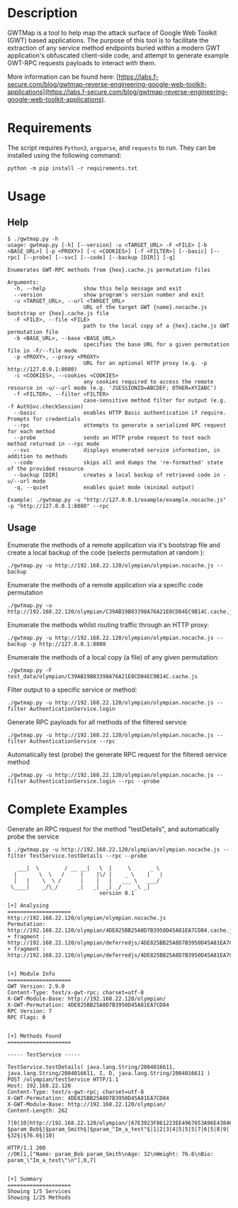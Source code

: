 # Description

GWTMap is a tool to help map the attack surface of Google Web Toolkit (GWT) based applications. The purpose of this tool is to facilitate the extraction of any service method endpoints buried within a modern GWT application's obfuscated client-side code, and attempt to generate example GWT-RPC requests payloads to interact with them.

More information can be found here: [https://labs.f-secure.com/blog/gwtmap-reverse-engineering-google-web-toolkit-applications](https://labs.f-secure.com/blog/gwtmap-reverse-engineering-google-web-toolkit-applications).

# Requirements

The script requires `Python3`, `argparse`, and `requests` to run. They can be installed using the following command: 
```
python -m pip install -r requirements.txt
```

# Usage 

## Help

```
$ ./gwtmap.py -h
usage: gwtmap.py [-h] [--version] -u <TARGET_URL> -F <FILE> [-b <BASE_URL>] [-p <PROXY>] [-c <COOKIES>] [-f <FILTER>] [--basic] [--rpc] [--probe] [--svc] [--code] [--backup [DIR]] [-q]

Enumerates GWT-RPC methods from {hex}.cache.js permutation files

Arguments:
  -h, --help            show this help message and exit
  --version             show program's version number and exit
  -u <TARGET_URL>, --url <TARGET_URL>
                        URL of the target GWT {name}.nocache.js bootstrap or {hex}.cache.js file
  -F <FILE>, --file <FILE>
                        path to the local copy of a {hex}.cache.js GWT permutation file
  -b <BASE_URL>, --base <BASE_URL>
                        specifies the base URL for a given permutation file in -F/--file mode
  -p <PROXY>, --proxy <PROXY>
                        URL for an optional HTTP proxy (e.g. -p http://127.0.0.1:8080)
  -c <COOKIES>, --cookies <COOKIES>
                        any cookies required to access the remote resource in -u/--url mode (e.g. 'JSESSIONID=ABCDEF; OTHER=XYZABC')
  -f <FILTER>, --filter <FILTER>
                        case-sensitive method filter for output (e.g. -f AuthSvc.checkSession)
  --basic               enables HTTP Basic authentication if require. Prompts for credentials
  --rpc                 attempts to generate a serialized RPC request for each method
  --probe               sends an HTTP probe request to test each method returned in --rpc mode
  --svc                 displays enumerated service information, in addition to methods
  --code                skips all and dumps the 're-formatted' state of the provided resource
  --backup [DIR]        creates a local backup of retrieved code in -u/--url mode
  -q, --quiet           enables quiet mode (minimal output)

Example: ./gwtmap.py -u "http://127.0.0.1/example/example.nocache.js" -p "http://127.0.0.1:8080" --rpc

```

## Usage

Enumerate the methods of a remote application via it's bootstrap file and create a local backup of the code (selects permutation at random ):
```
./gwtmap.py -u http://192.168.22.120/olympian/olympian.nocache.js --backup
```

Enumerate the methods of a remote application via a specific code permutation
```
./gwtmap.py -u http://192.168.22.120/olympian/C39AB19B83398A76A21E0CD04EC9B14C.cache.js
```

Enumerate the methods whilst routing traffic through an HTTP proxy:
```
./gwtmap.py -u http://192.168.22.120/olympian/olympian.nocache.js --backup -p http://127.0.0.1:8080
```

Enumerate the methods of a local copy (a file) of any given permutation:
```
./gwtmap.py -F test_data/olympian/C39AB19B83398A76A21E0CD04EC9B14C.cache.js
```

Filter output to a specific service or method: 
```
./gwtmap.py -u http://192.168.22.120/olympian/olympian.nocache.js --filter AuthenticationService.login
```

Generate RPC payloads for all methods of the filtered service
```
./gwtmap.py -u http://192.168.22.120/olympian/olympian.nocache.js --filter AuthenticationService --rpc
```

Automatically test (probe) the generate RPC request for the filtered service method
```
./gwtmap.py -u http://192.168.22.120/olympian/olympian.nocache.js --filter AuthenticationService.login --rpc --probe
```

# Complete Examples

Generate an RPC request for the method "testDetails", and automatically probe the service
```
$ ./gwtmap.py -u http://192.168.22.120/olympian/olympian.nocache.js --filter TestService.testDetails --rpc --probe   

   ___|  \        / __ __|   \  |     \      _ \
  |       \  \   /     |    |\/ |    _ \    |   |
  |   |    \  \ /      |    |   |   ___ \   ___/
 \____|    _/\_/      _|   _|  _| _/    _\ _|
                             version 0.1

[+] Analysing
====================
http://192.168.22.120/olympian/olympian.nocache.js
Permutation: http://192.168.22.120/olympian/4DE825BB25A8D7B3950D45A81EA7CD84.cache.js
+ fragment : http://192.168.22.120/olympian/deferredjs/4DE825BB25A8D7B3950D45A81EA7CD84/1.cache.js
+ fragment : http://192.168.22.120/olympian/deferredjs/4DE825BB25A8D7B3950D45A81EA7CD84/2.cache.js


[+] Module Info
====================
GWT Version: 2.9.0
Content-Type: text/x-gwt-rpc; charset=utf-8
X-GWT-Module-Base: http://192.168.22.120/olympian/
X-GWT-Permutation: 4DE825BB25A8D7B3950D45A81EA7CD84
RPC Version: 7
RPC Flags: 0


[+] Methods Found
====================

----- TestService -----

TestService.testDetails( java.lang.String/2004016611, java.lang.String/2004016611, I, D, java.lang.String/2004016611 )
POST /olympian/testService HTTP/1.1
Host: 192.168.22.120
Content-Type: text/x-gwt-rpc; charset=utf-8
X-GWT-Permutation: 4DE825BB25A8D7B3950D45A81EA7CD84
X-GWT-Module-Base: http://192.168.22.120/olympian/
Content-Length: 262

7|0|10|http://192.168.22.120/olympian/|67E3923F861223EE4967653A96E43846|com.ecorp.olympian.client.asyncService.TestService|testDetails|java.lang.String/2004016611|D|I|§param_Bob§|§param_Smith§|§param_"Im_a_test"§|1|2|3|4|5|5|5|7|6|5|8|9|§32§|§76.6§|10|

HTTP/1.1 200
//OK[1,["Name: param_Bob param_Smith\nAge: 32\nWeight: 76.6\nBio: param_\"Im_a_test\"\n"],0,7]


[+] Summary
====================
Showing 1/5 Services
Showing 1/25 Methods
```

